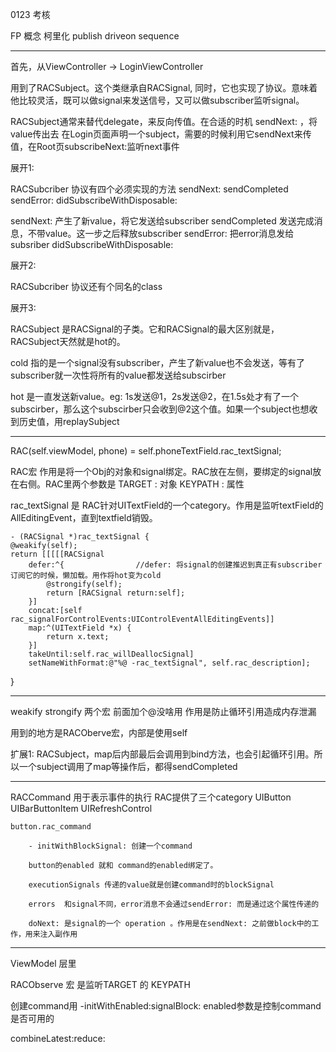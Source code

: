 
0123 考核

FP 概念
柯里化
publish
driveon
sequence

-------


首先，从ViewController -> LoginViewController

用到了RACSubject。这个类继承自RACSignal, 同时，它也实现了<RACSubcriber>协议。意味着他比较灵活，既可以做signal来发送信号，又可以做subscriber监听signal。

RACSubject通常来替代delegate，来反向传值。在合适的时机 sendNext: ，将value传出去
在Login页面声明一个subject，需要的时候利用它sendNext来传值，在Root页subscribeNext:监听next事件

展开1: 

RACSubcriber 协议有四个必须实现的方法 sendNext: sendCompleted sendError: didSubscribeWithDisposable:

sendNext: 产生了新value，将它发送给subscriber
sendCompleted 发送完成消息，不带value。这一步之后释放subscriber
sendError: 把error消息发给subsriber
didSubscribeWithDisposable: 

展开2:

RACSubcriber 协议还有个同名的class

展开3:

RACSubject 是RACSignal的子类。它和RACSignal的最大区别就是，RACSubject天然就是hot的。

cold 指的是一个signal没有subscriber，产生了新value也不会发送，等有了subscriber就一次性将所有的value都发送给subscirber

hot 是一直发送新value。eg: 1s发送@1，2s发送@2，在1.5s处才有了一个subscirber，那么这个subscirber只会收到@2这个值。如果一个subject也想收到历史值，用replaySubject

-----

RAC(self.viewModel, phone) = self.phoneTextField.rac_textSignal;

RAC宏 作用是将一个Obj的对象和signal绑定。RAC放在左侧，要绑定的signal放在右侧。RAC里两个参数是 TARGET : 对象 KEYPATH : 属性

rac_textSignal 是 RAC针对UITextField的一个category。作用是监听textField的AllEditingEvent，直到textfield销毁。

    - (RACSignal *)rac_textSignal {
	@weakify(self);
	return [[[[[RACSignal
		defer:^{                //defer: 将signal的创建推迟到真正有subscriber订阅它的时候，懒加载。用作将hot变为cold
			@strongify(self);
			return [RACSignal return:self];
		}]
		concat:[self rac_signalForControlEvents:UIControlEventAllEditingEvents]]
		map:^(UITextField *x) {
			return x.text;
		}]
		takeUntil:self.rac_willDeallocSignal]
		setNameWithFormat:@"%@ -rac_textSignal", self.rac_description];
}

----

weakify strongify 两个宏 前面加个@没啥用
作用是防止循环引用造成内存泄漏

用到的地方是RACOberve宏，内部是使用self

扩展1: 
RACSubject，map后内部最后会调用到bind方法，也会引起循环引用。所以一个subject调用了map等操作后，都得sendCompleted

---

RACCommand 用于表示事件的执行 RAC提供了三个category UIButton UIBarButtonItem UIRefreshControl

    button.rac_command

        - initWithBlockSignal: 创建一个command

        button的enabled 就和 command的enabled绑定了。

        executionSignals 传递的value就是创建command时的blockSignal

        errors  和signal不同，error消息不会通过sendError: 而是通过这个属性传递的

        doNext: 是signal的一个 operation 。作用是在sendNext: 之前做block中的工作，用来注入副作用


---

ViewModel 层里

RACObserve 宏 是监听TARGET 的 KEYPATH

创建command用 -initWithEnabled:signalBlock: enabled参数是控制command是否可用的

combineLatest:reduce: 